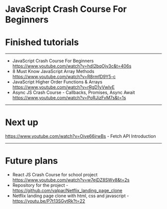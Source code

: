 # JavaScript Crash Course For Beginners

# Finished tutorials

---

- JavaScript Crash Course For Beginners https://www.youtube.com/watch?v=hdI2bqOjy3c&t=406s
- 8 Must Know JavaScript Array Methods https://www.youtube.com/watch?v=R8rmfD9Y5-c
- JavaScript Higher Order Functions & Arrays https://www.youtube.com/watch?v=rRgD1yVwIvE
- Async JS Crash Course - Callbacks, Promises, Async Await https://www.youtube.com/watch?v=PoRJizFvM7s&t=1s

---

# Next up

https://www.youtube.com/watch?v=Oive66jrwBs - Fetch API Introduction

---

# Future plans

- React JS Crash Course for school project https://www.youtube.com/watch?v=w7ejDZ8SWv8&t=2s
- Repository for the project - https://github.com/valpar/Netflix_landing_page_clone
- Netflix landing page clone with html, css and javascript - https://youtu.be/P7t13SGytRk?t=22
